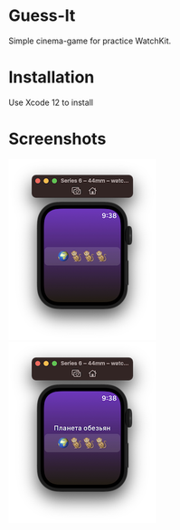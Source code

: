 # Guess-It

Simple cinema-game  for practice  WatchKit.

# Installation

Use Xcode 12 to install

# Screenshots

![Screenshot 1](https://github.com/nukutkas/Guess-It/blob/main/Screenshots/Screenshot01.png)
![Screenshot 2](https://github.com/nukutkas/Guess-It/blob/main/Screenshots/Screenshot02.png)
